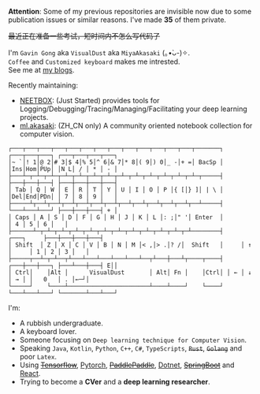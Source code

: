 **Attention**: Some of my previous repositories are invisible now due to some publication issues or similar reasons. I've made __35__ of them private.

~~最近正在准备一些考试，短时间内不怎么写代码了~~

I'm `Gavin Gong` aka `VisualDust` aka `MiyaAkasaki` (｡•̀ᴗ-)✧.  
`Coffee` and `Customized keyboard` makes me intrested.  
See me at [my blogs](https://gavin.gong.host). 

Recently maintaining:
- [NEETBOX](https://github.com/visualDust/neetbox): (Just Started) provides tools for Logging/Debugging/Tracing/Managing/Facilitating your deep learning projects.
- [ml.akasaki](https://ml.akasaki.space): (ZH_CN only) A community oriented notebook collection for computer vision.

```
┌───┬───┬───┬───┬───┬───┬───┬───┬───┬───┬───┬───┬───┬───────┐ ┌───┬───┬───┐ ┌───┬───┬───┬───┐
│~ `│! 1│@ 2│# 3│$ 4│% 5│^ 6│& 7│* 8│( 9│) 0│_ -│+ =│ BacSp │ │Ins│Hom│PUp│ │N L│ / │ * │ - │
├───┴─┬─┴─┬─┴─┬─┴─┬─┴─┬─┴─┬─┴─┬─┴─┬─┴─┬─┴─┬─┴─┬─┴─┬─┴─┬─────┤ ├───┼───┼───┤ ├───┼───┼───┼───┤
│ Tab │ Q │ W │ E │ R │ T │ Y │ U │ I │ O │ P │{ [│} ]│ | \ │ │Del│End│PDn│ │ 7 │ 8 │ 9 │   │
├─────┴┬──┴┬──┴┬──┴┬──┴┬──┴┬──┴┬──┴┬──┴┬──┴┬──┴┬──┴┬──┴─────┤ └───┴───┴───┘ ├───┼───┼───┤ + │
│ Caps │ A │ S │ D │ F │ G │ H │ J │ K │ L │: ;│" '│ Enter  │               │ 4 │ 5 │ 6 │   │
├──────┴─┬─┴─┬─┴─┬─┴─┬─┴─┬─┴─┬─┴─┬─┴─┬─┴─┬─┴─┬─┴─┬─┴────────┤     ┌───┐     ├───┼───┼───┼───┤
│ Shift  │ Z │ X │ C │ V │ B │ N │ M │< ,│> .│? /│  Shift   │     │ ↑ │     │ 1 │ 2 │ 3 │   │
├─────┬──┴─┬─┴──┬┴───┴───┴───┴───┴───┴──┬┴───┼───┴┬────┬────┤ ┌───┼───┼───┐ ├───┴───┼───┤ E││
│ Ctrl│    │Alt │      VisualDust       │ Alt│ Fn │    │Ctrl│ │ ← │ ↓ │ → │ │   0   │ . │←─┘│
└─────┘    └────┴───────────────────────┴────┴────┘    └────┘ └───┴───┴───┘ └───────┴───┴───┘
```

I'm: 
- A rubbish undergraduate.  
- A keyboard lover.
- Someone focusing on `Deep learning technique for Computer Vision`.  
- Speaking `Java`, `Kotlin`, `Python`, `C++`, `C#`, `TypeScripts`, ~~`Rust`~~, ~~`Golang`~~ and poor `Latex`.
- Using ~~[Tensorflow](https://www.tensorflow.org/)~~, [Pytorch](https://pytorch.org/), ~~[PaddlePaddle](https://www.paddlepaddle.org)~~, [Dotnet](https://dotnet.microsoft.com/), ~~[SpringBoot](https://spring.io/projects/spring-boot)~~ and [React](https://github.com/facebook/react).  
- Trying to become a __CVer__ and a __deep learning researcher__. 
